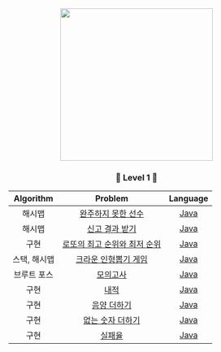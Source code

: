 <div align="center">
<img src="https://programmers.co.kr/assets/img-meta-programmers-e00862a7c9acd8ef5164f8c85b3ab0127d083ab59b3a98d7219690bd3570bf35.png" height="300">


### <center>🥉 Level 1 🥉</center>

| Algorithm |  Problem  |  Language  |
|:---------:|:---------:|:----------:|
| 해시맵 | [완주하지 못한 선수](https://programmers.co.kr/learn/courses/30/lessons/42576) | [Java](./src/[PRGMS]42576_완주하지못한선수.java) |
| 해시맵 | [신고 결과 받기](https://programmers.co.kr/learn/courses/30/lessons/92334) | [Java](./src/신고_결과_받기.md) |
| 구현 | [로또의 최고 순위와 최저 순위](https://programmers.co.kr/learn/courses/30/lessons/77484) | [Java](./src/로또의_최고_순위와_최저_순위.md) |
| 스택, 해시맵 | [크라운 인형뽑기 게임](https://programmers.co.kr/learn/courses/30/lessons/64061) | [Java](./src/크라운_인형뽑기_게임.md) |
| 브루트 포스 | [모의고사](https://programmers.co.kr/learn/courses/30/lessons/42840) | [Java](./src/모의고사.md) |
| 구현 | [내적](https://programmers.co.kr/learn/courses/30/lessons/70128) | [Java](./src/내적.md) |
| 구현 | [음양 더하기](https://programmers.co.kr/learn/courses/30/lessons/76501) | [Java](./src/음양_더하기.md) |
| 구현 | [없는 숫자 더하기](https://programmers.co.kr/learn/courses/30/lessons/86051) | [Java](./src/없는_숫자_더하기.md) |
| 구현 | [실패율](https://programmers.co.kr/learn/courses/30/lessons/42889) | [Java](./src/실패율.md) |

</div>